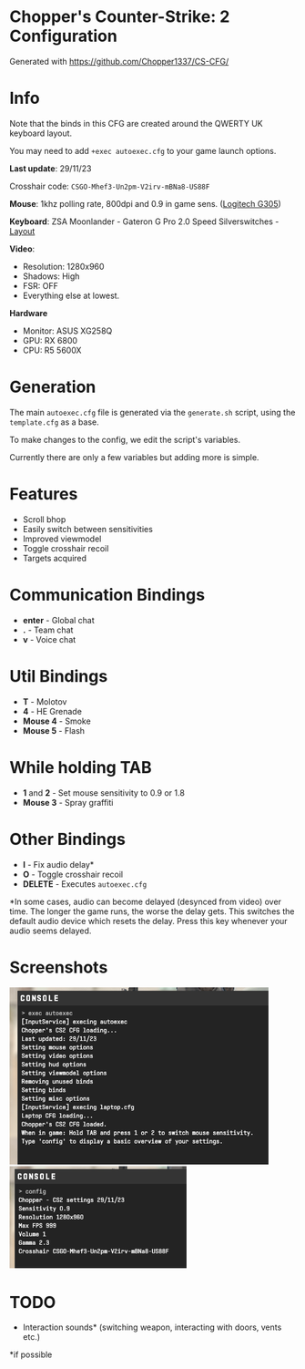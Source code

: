 # Chopper's Counter-Strike: 2 Configuration

 Generated with https://github.com/Chopper1337/CS-CFG/

# Info

 Note that the binds in this CFG are created around the QWERTY UK keyboard layout.

 You may need to add `+exec autoexec.cfg` to your game launch options.

 **Last update**: 29/11/23

 Crosshair code: `CSGO-Mhef3-Un2pm-V2irv-mBNa8-US88F`

 **Mouse**: 1khz polling rate, 800dpi and 0.9 in game sens. ([Logitech G305](https://www.amazon.co.uk/Logitech-Wireless-Lightweight-Programmable-compatible/dp/B07CGPZ3ZQ))

 **Keyboard**: ZSA Moonlander - Gateron G Pro 2.0 Speed Silverswitches - [Layout](https://configure.zsa.io/moonlander/layouts/vrKMn/latest/0)
 
 **Video**: 
 
 * Resolution: 1280x960
 * Shadows: High
 * FSR: OFF
 * Everything else at lowest.

**Hardware**

* Monitor: ASUS XG258Q
* GPU: RX 6800
* CPU: R5 5600X

# Generation

 The main `autoexec.cfg` file is generated via the `generate.sh` script, using the `template.cfg` as a base.

 To make changes to the config, we edit the script's variables.

 Currently there are only a few variables but adding more is simple.
 
# Features
 
 * Scroll bhop
 * Easily switch between sensitivities
 * Improved viewmodel
 * Toggle crosshair recoil
 * Targets acquired

# Communication Bindings

 * **enter** - Global chat
 * **.** - Team chat
 * **v** - Voice chat

# Util Bindings

 * **T** - Molotov
 * **4** - HE Grenade
 * **Mouse 4** - Smoke
 * **Mouse 5** - Flash

 # While holding TAB
 * **1** and **2** - Set mouse sensitivity to 0.9 or 1.8
 * **Mouse 3** - Spray graffiti

# Other Bindings

 * **I** - Fix audio delay*
 * **O** - Toggle crosshair recoil
 * **DELETE** - Executes `autoexec.cfg`

*In some cases, audio can become delayed (desynced from video) over time. The longer the game runs, the worse the delay gets.
This switches the default audio device which resets the delay. Press this key whenever your audio seems delayed.

# Screenshots

![autoexec.cfg](./images/autoexec.cfg.png)
![config command](./images/config.png)

# TODO

 * Interaction sounds* (switching weapon, interacting with doors, vents etc.)

*if possible
